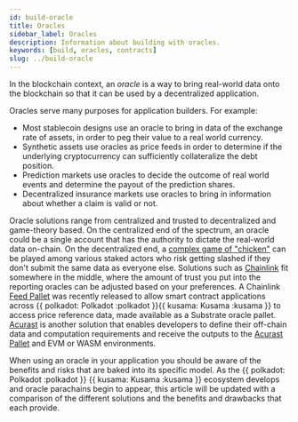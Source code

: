 ```yaml
---
id: build-oracle
title: Oracles
sidebar_label: Oracles
description: Information about building with oracles.
keywords: [build, oracles, contracts]
slug: ../build-oracle
---
```


In the blockchain context, an _oracle_ is a way to bring real-world data onto the blockchain so that
it can be used by a decentralized application.

Oracles serve many purposes for application builders. For example:

- Most stablecoin designs use an oracle to bring in data of the exchange rate of assets, in order to
  peg their value to a real world currency.
- Synthetic assets use oracles as price feeds in order to determine if the underlying cryptocurrency
  can sufficiently collateralize the debt position.
- Prediction markets use oracles to decide the outcome of real world events and determine the payout
  of the prediction shares.
- Decentralized insurance markets use oracles to bring in information about whether a claim is valid
  or not.

Oracle solutions range from centralized and trusted to decentralized and game-theory based. On the
centralized end of the spectrum, an oracle could be a single account that has the authority to
dictate the real-world data on-chain. On the decentralized end, a
[complex game of "chicken"](https://blog.ethereum.org/2014/03/28/schellingcoin-a-minimal-trust-universal-data-feed/)
can be played among various staked actors who risk getting slashed if they don't submit the same
data as everyone else. Solutions such as
[Chainlink](https://polkadot.network/chainlink-reaches-milestone-with-polkadot/) fit somewhere in
the middle, where the amount of trust you put into the reporting oracles can be adjusted based on
your preferences. A Chainlink
[Feed Pallet](https://github.com/smartcontractkit/chainlink-polkadot/blob/master/pallet-chainlink-feed/README.md)
was recently released to allow smart contract applications across
{{ polkadot: Polkadot :polkadot }}{{ kusama: Kusama :kusama }} to access price reference data, made
available as a Substrate oracle pallet. [Acurast](https://acurast.com/) is another solution that
enables developers to define their off-chain data and computation requirements and receive the
outputs to the [Acurast Pallet](https://docs.acurast.com/integrations/substrate) and EVM or WASM
environments.

When using an oracle in your application you should be aware of the benefits and risks that are
baked into its specific model. As the {{ polkadot: Polkadot :polkadot }}
{{ kusama: Kusama :kusama }} ecosystem develops and oracle parachains begin to appear, this article
will be updated with a comparison of the different solutions and the benefits and drawbacks that
each provide.
